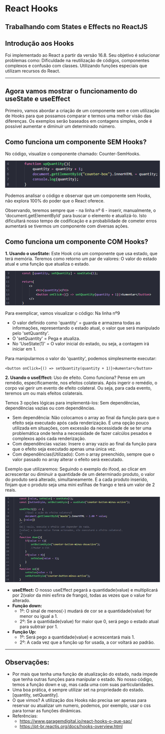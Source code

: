 # **React Hooks**

## **Trabalhando com States e Effects no ReactJS**

## **Introdução aos Hooks**

Foi implementado ao React a partir da versão 16.8. Seu objetivo é solucionar problemas como: Dificuldade na reutilização de códigos, componentes complexos e confusão com classes. Utilizando funções especiais que utilizam recursos do React.

------

## **Agora vamos mostrar o funcionamento do useState e useEffect**

Primeiro, vamos abordar a criação de um componente sem e com utilização de Hooks para que possamos comparar e termos uma melhor visão das diferenças. Os exemplos serão baseados em contagens simples, onde é possível aumentar e diminuir um determinado número.

## **Como funciona um componente SEM Hooks?**

No código, visualize o componente chamado: Counter-SemHooks.

<img src="https://github.com/Rennan-sbarros/rennan-sbarros/blob/main/Diversos/Print-Hooks/SemHook.png" style="zoom:150%;" />

Podemos analisar o código e observar que um componente sem Hooks, não explora 100% do poder que o React oferece. 

Observando, teremos sempre que - na linha nº 6  - inserir, manualmente, o 'document.getElementById' para buscar o elemento e atualizá-lo. Isto dificultará nosso tempo de codificação e a probabilidade de cometer erros aumentará se tivermos um componente com diversas ações. 

## **Como funciona um componente COM Hooks?**

**1. Usando o useState:** Este Hook cria um componente que usa estado, que terá memória. Teremos como retorno um par de valores: O valor do estado atual e uma função que atualiza o estado.

   <img src="https://github.com/Rennan-sbarros/rennan-sbarros/blob/main/Diversos/Print-Hooks/ComHooks.png" style="zoom:150%;" />

   Para exemplicar, vamos visualizar o código: 
   Na linha nº9 

   - O valor definido como 'quantity' = guarda e armazena todas as informações, representando o estado atual, o valor que será manipulado pelo 'setQuantity'.
   - O 'setQuantity' = Pega e atualiza.
   - No 'UseState(1)' = O valor inicial do estado, ou seja, a contagem irá iniciar em 1.

   Para manipularmos o valor do 'quantity', podemos simplesmente executar:

   `<button onClick={() => setQuantity(quantity + 1)}>Aumentar</button>`

**2. Usando o useEffect:** Uso de efeito. Como funciona? Pense em um remédio, especificamente, nos efeitos colaterais. Após ingerir o remédio, o corpo vai gerir um evento de efeito colateral. Ou seja, para cada evento, teremos um ou mais efeitos colaterais. 

   Temos 3 opções lógicas para implementá-los: Sem dependências, dependências vazias ou com dependências.

   - Sem dependência: Não colocamos o array ao final da função para que o efeito seja executado após cada renderização. É uma opção pouco utilizada em situações, com excessão da        necessidade de se ter uma problemática onde tenha a necessidade de fazer calcúlos pesados e complexos após cada renderização.
   - Com dependências vazias: Insere o array vazio ao final da função para que o efeito seja executado apenas uma única vez.
   - Com dependências(Utilizado): Com o array preenchido, sempre que o valor passado no array alterar o efeito será executado.

   Exemplo que utilizaremos: Seguindo o exemplo do ifood, ao clicar em acrescentar ou diminuir a quantidade de um determinado produto, o valor do produto será alterado,              simultaneamente. E a cada produto inserido, finjam que o produto seja uma mini esfihas de frango e terá um valor de 2 reais. 

   <img src="https://github.com/Rennan-sbarros/rennan-sbarros/blob/main/Diversos/Print-Hooks/Ifood.png" style="zoom:150%;" />

- **useEffect:** O nosso useEffect pegará a quantidade(value) e multiplicará por 2(valor da mini esfirra de frango), todas as vezes que o value for alterado.
- **Função down:**
  - 1º: O sinal de menos(-) mudará de cor se a quantidade(value) for menor ou igual a 1.
  - 2º: Se a quantidade(value) for maior que 0, será pego o estado atual para subtrair por 1.
- **Função Up:**
  - 1º: Será pego a quantidade(value) e acrescentará mais 1.
  - 2º: A cada vez que a função up for usada, a cor voltará ao padrão.

------

## **Observações:**

- Por mais que tenha uma função de atualização do estado, nada impede que tenha outras funções para manipular o estado. No nosso código, temos a função down e up, mas cada uma com suas particularidades.
- Uma boa prática, é sempre utilizar set na propriedade do estado. [quantity, setQuantity].
- O que vimos? A utilização dos Hooks não precisa ser apenas para reservar ou atualizar um numero, podemos, por exemplo, usar o css para tornar as funções dinâmicas. 
- Referências:
  - https://www.garagemdigital.io/react-hooks-o-que-sao/
  - https://pt-br.reactjs.org/docs/hooks-overview.html
